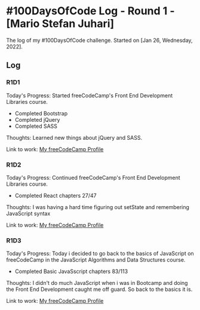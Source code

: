 # #100DaysOfCode Log - Round 1 - [Mario Stefan Juhari]

The log of my #100DaysOfCode challenge. Started on [Jan 26, Wednesday, 2022].

## Log

### R1D1

Today's Progress: Started freeCodeCamp's Front End Development Libraries course.

- Completed Bootstrap
- Completed jQuery
- Completed SASS

Thoughts: Learned new things about jQuery and SASS.

Link to work: [My freeCodeCamp Profile](https://www.freecodecamp.org/msjdtd)

### R1D2

Today's Progress: Continued freeCodeCamp's Front End Development
Libraries course.

- Completed React chapters 27/47

Thoughts: I was having a hard time figuring out setState and remembering JavaScript syntax

Link to work: [My freeCodeCamp Profile](https://www.freecodecamp.org/msjdtd)

### R1D3

Today's Progress: Today i decided to go back to the basics of JavaScript on freeCodeCamp in the JavaScript Algorithms and Data Structures course.

- Completed Basic JavaSscript chapters 83/113

Thoughts: I didn't do much JavaScript when i was in Bootcamp and doing the Front End Development caught me off guard. So back to the basics it is.

Link to work: [My freeCodeCamp Profile](https://www.freecodecamp.org/msjdtd)
